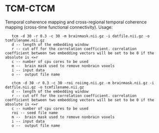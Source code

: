 # TCM-CTCM
Temporal coherence mapping and cross-regional temporal coherence mapping (cross-time functional connectivity).
Usage: 

       tcm -d 30 -r 0.3 -c 30 -m brainmask.nii.gz -i datfile.nii.gz -o tcmfilename.nii.gz
       d -- length of the embedding window
       r -- cut off for the correlation coefficient. correlation coefficient between two embedding vectors will be set to be 0 if the absolute is <=r
       c -- number of cpu cores to be used
       m --  brain mask used to remove nonbrain voxels
       i -- input data
       o --  output file name
       
       ctcm -d 30 -r 0.3 -c 30 -roi roiimg.nii.gz -m brainmask.nii.gz -i datfile.nii.gz -o tcmfilename.nii.gz
       d -- length of the embedding window
       r -- cut off for the correlation coefficient. correlation coefficient between two embedding vectors will be set to be 0 if the absolute is <=r
       c -- number of cpu cores to be used
       roi -- seed file name
       m --  brain mask used to remove nonbrain voxels
       i -- input data
       o --  output file name

